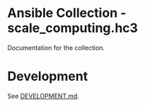 # Ansible Collection - scale_computing.hc3

Documentation for the collection.

# Development

See [DEVELOPMENT.md](DEVELOPMENT.md).
